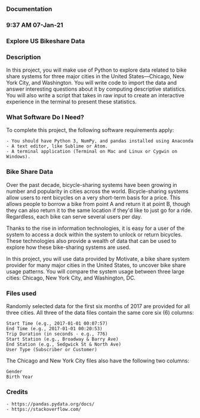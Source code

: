 ### Documentation ###

### 9:37 AM 07-Jan-21

### Explore US Bikeshare Data

### Description
In this project, you will make use of Python to explore data related to bike share systems for
three major cities in the United States—Chicago, New York City, and Washington. You will write code to 
import the data and answer interesting questions about it by computing descriptive statistics.
You will also write a script that takes in raw input to create an interactive experience in the 
terminal to present these statistics.

### What Software Do I Need?
To complete this project, the following software requirements apply:

	- You should have Python 3, NumPy, and pandas installed using Anaconda
	- A text editor, like Sublime or Atom.
	- A terminal application (Terminal on Mac and Linux or Cygwin on Windows).

### Bike Share Data
Over the past decade, bicycle-sharing systems have been growing in number and popularity in cities
across the world. Bicycle-sharing systems allow users to rent bicycles on a very short-term basis
for a price. This allows people to borrow a bike from point A and return it at point B,
though they can also return it to the same location if they'd like to just go for a ride.
Regardless, each bike can serve several users per day.

Thanks to the rise in information technologies, it is easy for a user of the system to access
a dock within the system to unlock or return bicycles. These technologies also provide a wealth
of data that can be used to explore how these bike-sharing systems are used.

In this project, you will use data provided by Motivate, a bike share system provider for many
major cities in the United States, to uncover bike share usage patterns.
You will compare the system usage between three large cities: Chicago, New York City,
and Washington, DC.

### Files used
Randomly selected data for the first six months of 2017 are provided for all three cities.
All three of the data files contain the same core six (6) columns:

	Start Time (e.g., 2017-01-01 00:07:57)
	End Time (e.g., 2017-01-01 00:20:53)
	Trip Duration (in seconds - e.g., 776)
	Start Station (e.g., Broadway & Barry Ave)
	End Station (e.g., Sedgwick St & North Ave)
	User Type (Subscriber or Customer)

The Chicago and New York City files also have the following two columns:

	Gender
	Birth Year

### Credits
	- https://pandas.pydata.org/docs/
	- https://stackoverflow.com/

